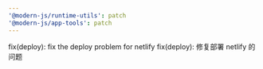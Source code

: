 ```yaml
---
'@modern-js/runtime-utils': patch
'@modern-js/app-tools': patch
---
```


fix(deploy): fix the deploy problem for netlify
fix(deploy): 修复部署 netlify 的问题
